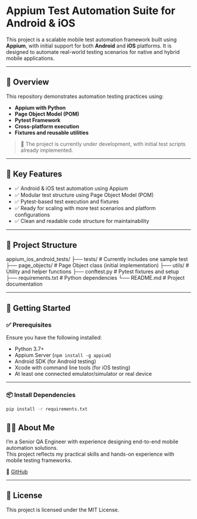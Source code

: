 # Appium Test Automation Suite for Android & iOS

This project is a scalable mobile test automation framework built using **Appium**, with initial support for both **Android** and **iOS** platforms. It is designed to automate real-world testing scenarios for native and hybrid mobile applications.

---

## 📌 Overview

This repository demonstrates automation testing practices using:

- **Appium with Python**
- **Page Object Model (POM)**
- **Pytest Framework**
- **Cross-platform execution**
- **Fixtures and reusable utilities**

> 🚧 The project is currently under development, with initial test scripts already implemented.

---

## 🧪 Key Features

- ✅ Android & iOS test automation using Appium
- ✅ Modular test structure using Page Object Model (POM)
- ✅ Pytest-based test execution and fixtures
- ✅ Ready for scaling with more test scenarios and platform configurations
- ✅ Clean and readable code structure for maintainability

---

## 📁 Project Structure
appium_ios_android_tests/
├── tests/ # Currently includes one sample test
├── page_objects/ # Page Object class (initial implementation)
├── utils/ # Utility and helper functions
├── conftest.py # Pytest fixtures and setup
├── requirements.txt # Python dependencies
└── README.md # Project documentation


---

## 🚀 Getting Started

### ✅ Prerequisites

Ensure you have the following installed:

- Python 3.7+
- Appium Server (`npm install -g appium`)
- Android SDK (for Android testing)
- Xcode with command line tools (for iOS testing)
- At least one connected emulator/simulator or real device

---

### 📦 Install Dependencies

```bash
pip install -r requirements.txt
```


## 👨‍💼 About Me

I’m a Senior QA Engineer with experience designing end-to-end mobile automation solutions.  
This project reflects my practical skills and hands-on experience with mobile testing frameworks.

📎 [GitHub](https://github.com/akshaybali01/appium_ios_android_tests)


---

## 📄 License

This project is licensed under the MIT License.
